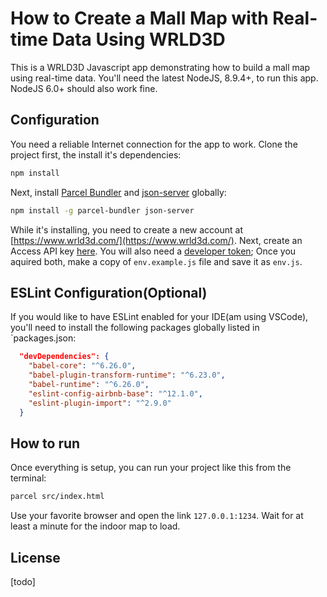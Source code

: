 # How to Create a Mall Map with Real-time Data Using WRLD3D
This is a WRLD3D Javascript app demonstrating how to build a mall map using real-time data. You'll need the latest NodeJS, 8.9.4+, to run this app. NodeJS 6.0+ should also work fine.

## Configuration
You need a reliable Internet connection for the app to work. Clone the project first, the install it's dependencies:

```bash
npm install
```

Next, install [Parcel Bundler](https://parceljs.org) and [json-server](https://github.com/typicode/json-server) globally:

```bash
npm install -g parcel-bundler json-server
```

While it's installing, you need to create a new account at [https://www.wrld3d.com/](https://www.wrld3d.com/). Next, create an Access API key [here](https://mapdesigner.wrld3d.com/portal/latest/dev/). You will also need a [developer token](https://accounts.wrld3d.com/users/edit#developer-token); Once you aquired both, make a copy of `env.example.js` file and save it as `env.js`.

## ESLint Configuration(Optional)
If you would like to have ESLint enabled for your IDE(am using VSCode), you'll need to install the following packages globally listed in `packages.json:

```json
  "devDependencies": {
    "babel-core": "^6.26.0",
    "babel-plugin-transform-runtime": "^6.23.0",
    "babel-runtime": "^6.26.0",
    "eslint-config-airbnb-base": "^12.1.0",
    "eslint-plugin-import": "^2.9.0"
  }
```

## How to run
Once everything is setup, you can run your project like this from the terminal:

```bash
parcel src/index.html
```

Use your favorite browser and open the link `127.0.0.1:1234`. Wait for at least a minute for the indoor map to load.

## License
[todo]